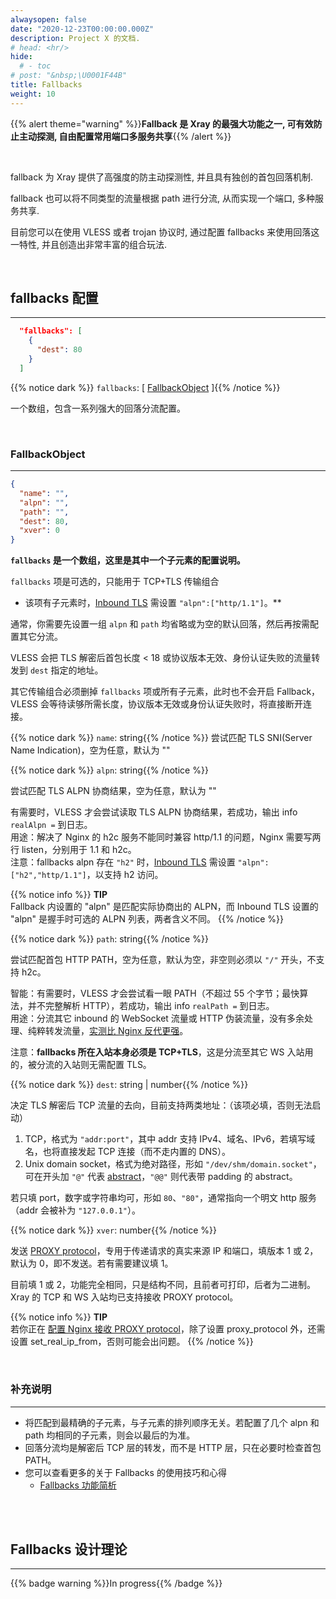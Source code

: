 ```yaml
---
alwaysopen: false
date: "2020-12-23T00:00:00.000Z"
description: Project X 的文档.
# head: <hr/>
hide:
  # - toc
# post: "&nbsp;\U0001F44B"
title: Fallbacks 
weight: 10
---
```


{{% alert theme="warning" %}}**Fallback 是 Xray 的最强大功能之一, 可有效防止主动探测, 自由配置常用端口多服务共享**{{% /alert %}}

<br />

fallback 为 Xray 提供了高强度的防主动探测性, 并且具有独创的首包回落机制.

fallback 也可以将不同类型的流量根据 path 进行分流, 从而实现一个端口, 多种服务共享.

目前您可以在使用 VLESS 或者 trojan 协议时, 通过配置 fallbacks 来使用回落这一特性,  并且创造出非常丰富的组合玩法.

<br />

## fallbacks 配置
---
```json
  "fallbacks": [
    {
      "dest": 80
    }
  ]
```

{{% notice dark %}} `fallbacks`: \[ [FallbackObject](#fallbackobject) \]{{% /notice %}}

一个数组，包含一系列强大的回落分流配置。

<br />

### FallbackObject

---

```json
{
  "name": "",
  "alpn": "",
  "path": "",
  "dest": 80,
  "xver": 0
}
```

**`fallbacks` 是一个数组，这里是其中一个子元素的配置说明。**

`fallbacks` 项是可选的，只能用于 TCP+TLS 传输组合

- 该项有子元素时，[Inbound TLS](../base/transport/#tlsobject) 需设置 `"alpn":["http/1.1"]`。\*\*

通常，你需要先设置一组 `alpn` 和 `path` 均省略或为空的默认回落，然后再按需配置其它分流。

VLESS 会把 TLS 解密后首包长度 < 18 或协议版本无效、身份认证失败的流量转发到 `dest` 指定的地址。

其它传输组合必须删掉 `fallbacks` 项或所有子元素，此时也不会开启 Fallback，VLESS 会等待读够所需长度，协议版本无效或身份认证失败时，将直接断开连接。

{{% notice dark %}} `name`: string{{% /notice %}}
尝试匹配 TLS SNI(Server Name Indication)，空为任意，默认为 ""

{{% notice dark %}} `alpn`: string{{% /notice %}}

尝试匹配 TLS ALPN 协商结果，空为任意，默认为 ""

有需要时，VLESS 才会尝试读取 TLS ALPN 协商结果，若成功，输出 info `realAlpn =` 到日志。</br>
用途：解决了 Nginx 的 h2c 服务不能同时兼容 http/1.1 的问题，Nginx 需要写两行 listen，分别用于 1.1 和 h2c。</br>
注意：fallbacks alpn 存在 `"h2"` 时，[Inbound TLS](../base/transport/#tlsobject) 需设置 `"alpn":["h2","http/1.1"]`，以支持 h2 访问。

{{% notice info %}}
**TIP**\
Fallback 内设置的 "alpn" 是匹配实际协商出的 ALPN，而 Inbound TLS 设置的 "alpn" 是握手时可选的 ALPN 列表，两者含义不同。
{{% /notice %}}

{{% notice dark %}} `path`: string{{% /notice %}}

尝试匹配首包 HTTP PATH，空为任意，默认为空，非空则必须以 `"/"` 开头，不支持 h2c。

智能：有需要时，VLESS 才会尝试看一眼 PATH（不超过 55 个字节；最快算法，并不完整解析 HTTP），若成功，输出 info `realPath =` 到日志。</br>
用途：分流其它 inbound 的 WebSocket 流量或 HTTP 伪装流量，没有多余处理、纯粹转发流量，[实测比 Nginx 反代更强]()。

注意：**fallbacks 所在入站本身必须是 TCP+TLS**，这是分流至其它 WS 入站用的，被分流的入站则无需配置 TLS。

{{% notice dark %}} `dest`: string | number{{% /notice %}}

决定 TLS 解密后 TCP 流量的去向，目前支持两类地址：（该项必填，否则无法启动）

1. TCP，格式为 `"addr:port"`，其中 addr 支持 IPv4、域名、IPv6，若填写域名，也将直接发起 TCP 连接（而不走内置的 DNS）。
2. Unix domain socket，格式为绝对路径，形如 `"/dev/shm/domain.socket"`，可在开头加 `"@"` 代表 [abstract](https://www.man7.org/linux/man-pages/man7/unix.7.html)，`"@@"` 则代表带 padding 的 abstract。

若只填 port，数字或字符串均可，形如 `80`、`"80"`，通常指向一个明文 http 服务（addr 会被补为 `"127.0.0.1"`）。

{{% notice dark %}} `xver`: number{{% /notice %}}

发送 [PROXY protocol](https://www.haproxy.org/download/2.2/doc/proxy-protocol.txt)，专用于传递请求的真实来源 IP 和端口，填版本 1 或 2，默认为 0，即不发送。若有需要建议填 1。

目前填 1 或 2，功能完全相同，只是结构不同，且前者可打印，后者为二进制。Xray 的 TCP 和 WS 入站均已支持接收 PROXY protocol。


{{% notice info %}}
**TIP**\
若你正在 [配置 Nginx 接收 PROXY protocol](https://docs.nginx.com/nginx/admin-guide/load-balancer/using-proxy-protocol/#configuring-nginx-to-accept-the-proxy-protocol)，除了设置 proxy_protocol 外，还需设置 set_real_ip_from，否则可能会出问题。
{{% /notice %}}

<br />

### 补充说明
---

- 将匹配到最精确的子元素，与子元素的排列顺序无关。若配置了几个 alpn 和 path 均相同的子元素，则会以最后的为准。
- 回落分流均是解密后 TCP 层的转发，而不是 HTTP 层，只在必要时检查首包 PATH。
- 您可以查看更多的关于 Fallbacks 的使用技巧和心得
  - [Fallbacks 功能简析](/documents/level-1/fallbacks-lv1)

</br>


<br />

## Fallbacks 设计理论
---
{{% badge warning %}}In progress{{% /badge %}}

<br />

